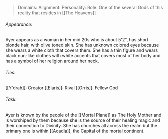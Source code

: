 > Domains: 
> Alignment: 
> Personality: 
> Role: One of the several Gods of this reality that resides in [[The Heavens]]

###### Appearance:
Ayer appears as a woman in her mid 20s who is about 5'2", has short blonde hair, with olive toned skin. She has unknown colored eyes because she wears a white cloth that covers them. She has a thin figure and wears black nun-like clothes with white accents that covers most of her body and has a symbol of her religion around her neck.
###### Ties:
[[Y'drah]]: Creator
[[Elaris]]: Rival
[[Orris]]: Fellow God
###### Task:
Ayer is known by the people of the [[Mortal Plane]] as The Holy Mother and is worshiped by them because she is the source of their healing magic and their connection to Divinity. She has churches all across the realm but the primary one is within [[Acadia]], the Capital of the mortal continent.